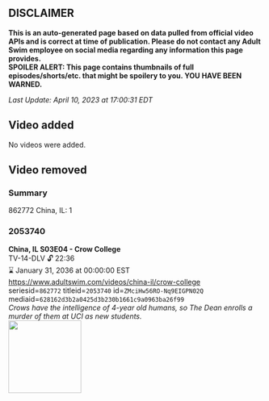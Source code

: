 ## DISCLAIMER
**This is an auto-generated page based on data pulled from official video APIs and is correct at time of publication. Please do not contact any Adult Swim employee on social media regarding any information this page provides.**  
**SPOILER ALERT: This page contains thumbnails of full episodes/shorts/etc. that might be spoilery to you. YOU HAVE BEEN WARNED.**  

_Last Update: April 10, 2023 at 17:00:31 EDT_
## Video added
No videos were added.  
## Video removed
### Summary
862772 China, IL: 1  
### 2053740
**China, IL S03E04 - Crow College**  
TV-14-DLV 🔓 22:36  
⌛ January 31, 2036 at 00:00:00 EST  
https://www.adultswim.com/videos/china-il/crow-college  
seriesid=`862772` titleid=`2053740` id=`ZMciHw56RO-Nq9EIGPN02Q` mediaid=`628162d3b2a0425d3b230b1661c9a0963ba26f99`  
_Crows have the intelligence of 4-year old humans, so The Dean enrolls a murder of them at UCI as new students._  
<a href="https://media.cdn.adultswim.com/uploads/20200302/thumbnails/2_2032170146-chinail_309_dup-20150330.jpg"><img src="https://media.cdn.adultswim.com/uploads/20200302/thumbnails/2_2032170146-chinail_309_dup-20150330.jpg" height="144px" /></a>
